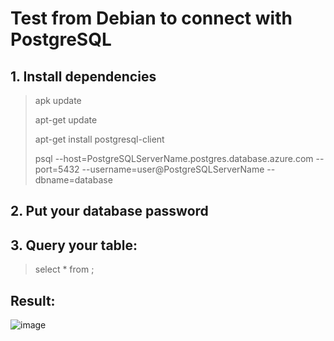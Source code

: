 # Test from Debian to connect with PostgreSQL

## 1. Install dependencies 

> apk update	
> 
> apt-get update 
> 
> apt-get install postgresql-client  
> 
> psql --host=PostgreSQLServerName.postgres.database.azure.com --port=5432 --username=user@PostgreSQLServerName --dbname=database

## 2. Put your database password 

## 3. Query your table:
> select * from <TableName>;

## Result:
![image](https://user-images.githubusercontent.com/36493244/136130699-b7ba3685-c5a1-4f11-80ff-e8ba33142f02.png)









